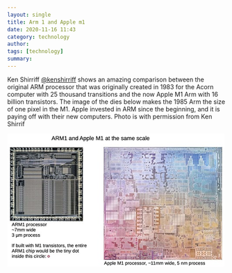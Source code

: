 ```yaml
---
layout: single
title: Arm 1 and Apple m1 
date: 2020-11-16 11:43
category: technology 
author: 
tags: [technology]
summary: 
---
```


Ken Shirriff [@kenshirriff](https://twitter.com/kenshirriff) shows an amazing comparison between the original ARM processor that was originally created in 1983 for the Acorn computer with 25 thousand transitions and the now Apple M1 Arm with 16 billion transistors. The image of the dies below makes the 1985 Arm the size of one pixel in the M1. Apple invested in ARM since the beginning, and it is paying off with their new computers. Photo is with permission from Ken Shirrif

![Arm1 and Apple M1](/assets/images/various/arm1andapplem1.jpg)